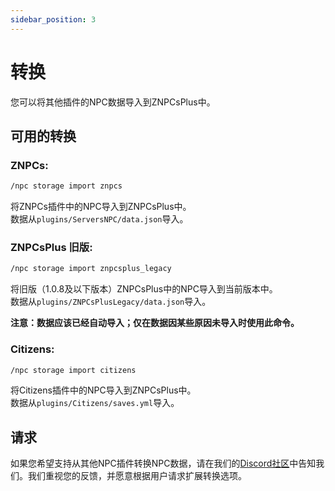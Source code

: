 ```yaml
---
sidebar_position: 3
---
```


# 转换

您可以将其他插件的NPC数据导入到ZNPCsPlus中。

## 可用的转换

### ZNPCs:

```markdown
/npc storage import znpcs
```
将ZNPCs插件中的NPC导入到ZNPCsPlus中。  
数据从`plugins/ServersNPC/data.json`导入。

### ZNPCsPlus 旧版:

```markdown
/npc storage import znpcsplus_legacy
```
将旧版（1.0.8及以下版本）ZNPCsPlus中的NPC导入到当前版本中。  
数据从`plugins/ZNPCsPlusLegacy/data.json`导入。

**注意：数据应该已经自动导入；仅在数据因某些原因未导入时使用此命令。**

### Citizens:

```markdown
/npc storage import citizens
```
将Citizens插件中的NPC导入到ZNPCsPlus中。  
数据从`plugins/Citizens/saves.yml`导入。

## 请求

如果您希望支持从其他NPC插件转换NPC数据，请在我们的[Discord社区](https://discord.gg/MAZz6XpPcg)中告知我们。我们重视您的反馈，并愿意根据用户请求扩展转换选项。
